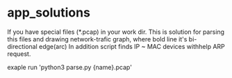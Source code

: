 # app_solutions

If you have special files (*.pcap) in your work dir.
This is solution for parsing this files and drawing network-trafic graph, where bold line it's bi-directional edge(arc)
In addition script finds IP ~ MAC devices withhelp ARP request.

exaple run 'python3 parse.py {name}.pcap'

